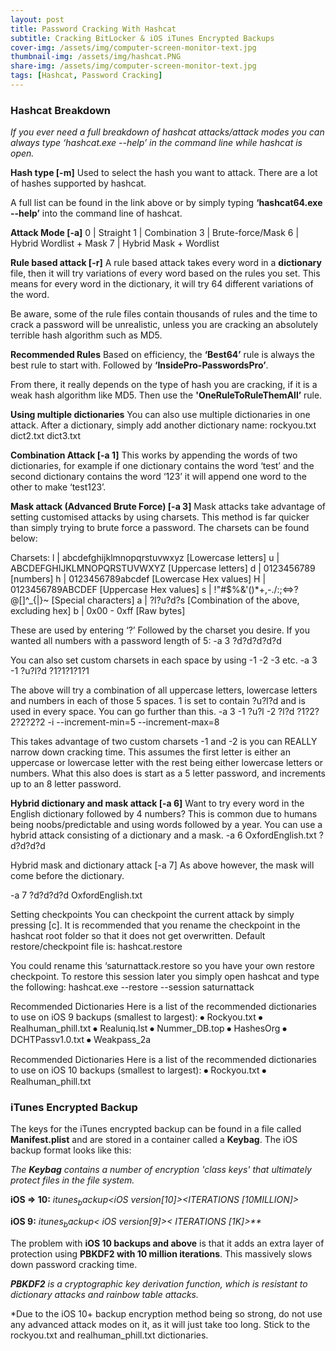 ```yaml
---
layout: post
title: Password Cracking With Hashcat
subtitle: Cracking BitLocker & iOS iTunes Encrypted Backups
cover-img: /assets/img/computer-screen-monitor-text.jpg
thumbnail-img: /assets/img/hashcat.PNG
share-img: /assets/img/computer-screen-monitor-text.jpg
tags: [Hashcat, Password Cracking]
---
```


### Hashcat Breakdown
_If you ever need a full breakdown of hashcat attacks/attack modes you can always type ‘hashcat.exe --help’ in the command line while hashcat is open._

**Hash type [-m]**
Used to select the hash you want to attack. There are a lot of hashes supported by hashcat.  

A full list can be found in the link above or by simply typing **‘hashcat64.exe --help’** into the command line of hashcat. 

**Attack Mode [-a]**
  0 | Straight
  1 | Combination
  3 | Brute-force/Mask
  6 | Hybrid Wordlist + Mask
  7 | Hybrid Mask + Wordlist
  
**Rule based attack [-r]**
A rule based attack takes every word in a **dictionary** file, then it will try variations of every word based on the rules you set. This means for every word in the dictionary, it will try 64 different variations of the word.

Be aware, some of the rule files contain thousands of rules and the time to crack a password will be unrealistic, unless you are cracking an absolutely terrible hash algorithm such as MD5.

**Recommended Rules**
Based on efficiency, the **‘Best64’** rule is always the best rule to start with. Followed by **‘InsidePro-PasswordsPro’**. 

From there, it really depends on the type of hash you are cracking, if it is a weak hash algorithm like MD5. Then use the **'OneRuleToRuleThemAll’** rule. 

**Using multiple dictionaries**
You can also use multiple dictionaries in one attack. After a dictionary, simply add another dictionary name: rockyou.txt dict2.txt dict3.txt

**Combination Attack [-a 1]**
This works by appending the words of two dictionaries, for example if one dictionary contains the word ‘test’ and the second dictionary contains the word ‘123’ it will append one word to the other to make ‘test123’.

**Mask attack (Advanced Brute Force) [-a 3]**
Mask attacks take advantage of setting customised attacks by using charsets. This method is far quicker than simply trying to brute force a password. The charsets can be found below:

Charsets:
  l | abcdefghijklmnopqrstuvwxyz 	    [Lowercase letters]
  u | ABCDEFGHIJKLMNOPQRSTUVWXYZ 	    [Uppercase letters]
  d | 0123456789 				              [numbers]
  h | 0123456789abcdef 			          [Lowercase Hex values]
  H | 0123456789ABCDEF 			          [Uppercase Hex values]
  s | !"#$%&'()*+,-./:;<=>?@[\]^_{|}~ [Special characters]
  a | ?l?u?d?s     [Combination of the above, excluding hex]
  b | 0x00 - 0xff	 [Raw bytes]
  
These are used by entering ‘?’ Followed by the charset you desire. If you wanted all numbers with a password length of 5:
-a 3 ?d?d?d?d?d

You can also set custom charsets in each space by using -1 -2 -3 etc.
-a 3 -1 ?u?l?d       ?1?1?1?1?1

The above will try a combination of all uppercase letters, lowercase letters and numbers in each of those 5 spaces. 1 is set to contain ?u?l?d and is used in every space.
You can go further than this.
-a 3 -1 ?u?l -2 ?l?d ?1?2?2?2?2?2 -i --increment-min=5 --increment-max=8

This takes advantage of two custom charsets -1 and -2 is you can REALLY narrow down cracking time. This assumes the first letter is either an uppercase or lowercase letter with the rest being either lowercase letters or numbers. What this also does is start as a 5 letter password, and increments up to an 8 letter password.

**Hybrid dictionary and mask attack [-a 6]**
Want to try every word in the English dictionary followed by 4 numbers? This is common due to humans being noobs/predictable and using words followed by a year. You can use a hybrid attack consisting of a dictionary and a mask.
-a 6 OxfordEnglish.txt ?d?d?d?d

Hybrid mask and dictionary attack [-a 7]
As above however, the mask will come before the dictionary.

-a 7 ?d?d?d?d OxfordEnglish.txt 

Setting checkpoints
You can checkpoint the current attack by simply pressing [c]. It is recommended that you rename the checkpoint in the hashcat root folder so that it does not get overwritten. Default restore/checkpoint file is:
hashcat.restore

You could rename this ‘saturnattack.restore so you have your own restore checkpoint. To restore this session later you simply open hashcat and type the following:
hashcat.exe --restore --session saturnattack

Recommended Dictionaries
Here is a list of the recommended dictionaries to use on iOS 9 backups (smallest to largest):
⦁	Rockyou.txt
⦁	Realhuman_phill.txt
⦁	Realuniq.lst
⦁	Nummer_DB.top
⦁	HashesOrg
⦁	DCHTPassv1.0.txt
⦁	Weakpass_2a

Recommended Dictionaries
Here is a list of the recommended dictionaries to use on iOS 10 backups (smallest to largest):
⦁	Rockyou.txt
⦁	Realhuman_phill.txt


### iTunes Encrypted Backup

The keys for the iTunes encrypted backup can be found in a file called **Manifest.plist** and are stored in a container called a **Keybag**. The iOS backup format looks like this:

_The **Keybag** contains a number of encryption 'class keys' that ultimately protect files in the file system._

**iOS => 10:**
_$itunes_backup$*<iOS version[10]>*<WPKY>*<ITERATIONS [10MILLION]>*<SALT>*<DPIC>*<DPSL>_
  
**iOS 9:**
_$itunes_backup$*< iOS version[9]>*<WPKY>*< ITERATIONS [1K]>*<SALT>**_

The problem with **iOS 10 backups and above** is that it adds an extra layer of protection using **PBKDF2 with 10 million iterations**. This massively slows down password cracking time.

_**PBKDF2** is a cryptographic key derivation function, which is resistant to dictionary attacks and rainbow table attacks._

*Due to the iOS 10+ backup encryption method being so strong, do not use any advanced attack modes on it, as it will just take too long. Stick to the rockyou.txt and realhuman_phill.txt dictionaries.
